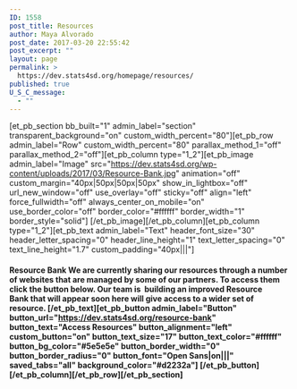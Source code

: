 ```yaml
---
ID: 1558
post_title: Resources
author: Maya Alvorado
post_date: 2017-03-20 22:55:42
post_excerpt: ""
layout: page
permalink: >
  https://dev.stats4sd.org/homepage/resources/
published: true
U_S_C_message:
  - ""
---
```

[et_pb_section bb_built="1" admin_label="section" transparent_background="on" custom_width_percent="80"][et_pb_row admin_label="Row" custom_width_percent="80" parallax_method_1="off" parallax_method_2="off"][et_pb_column type="1_2"][et_pb_image admin_label="Image" src="https://dev.stats4sd.org/wp-content/uploads/2017/03/Resource-Bank.jpg" animation="off" custom_margin="40px|50px|50px|50px" show_in_lightbox="off" url_new_window="off" use_overlay="off" sticky="off" align="left" force_fullwidth="off" always_center_on_mobile="on" use_border_color="off" border_color="#ffffff" border_width="1" border_style="solid"] [/et_pb_image][/et_pb_column][et_pb_column type="1_2"][et_pb_text admin_label="Text" header_font_size="30" header_letter_spacing="0" header_line_height="1" text_letter_spacing="0" text_line_height="1.7" custom_padding="40px|||"] 
#### **Resource Bank** We are currently sharing our resources through a number of websites that are managed by some of our partners. To access them click the button below. Our team is  building an improved Resource Bank that will appear soon here will give access to a wider set of resource. [/et_pb_text][et_pb_button admin_label="Button" button_url="https://dev.stats4sd.org/resource-bank" button_text="Access Resources" button_alignment="left" custom_button="on" button_text_size="17" button_text_color="#ffffff" button_bg_color="#5e5e5e" button_border_width="0" button_border_radius="0" button_font="Open Sans|on|||" saved_tabs="all" background_color="#d2232a"] [/et_pb_button][/et_pb_column][/et_pb_row][/et_pb_section]